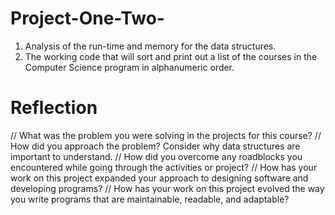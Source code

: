 # Project-One-Two-
1. Analysis of the run-time and memory for the data structures.
2. The working code that will sort and print out a list of the courses in the Computer Science program in alphanumeric order.
# Reflection 
// What was the problem you were solving in the projects for this course?
// How did you approach the problem? Consider why data structures are important to understand.
// How did you overcome any roadblocks you encountered while going through the activities or project?
// How has your work on this project expanded your approach to designing software and developing programs?
// How has your work on this project evolved the way you write programs that are maintainable, readable, and adaptable?
